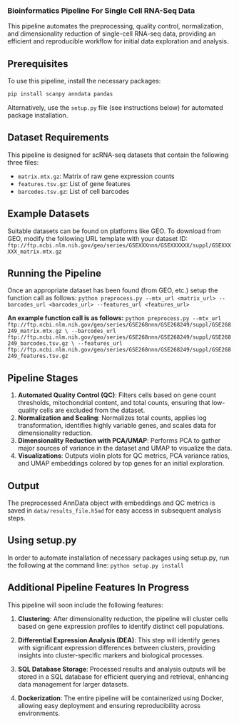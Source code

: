 ### Bioinformatics Pipeline For Single Cell RNA-Seq Data

This pipeline automates the preprocessing, quality control, normalization, and dimensionality reduction of single-cell RNA-seq data, providing an efficient and reproducible workflow for initial data exploration and analysis.

## Prerequisites

To use this pipeline, install the necessary packages:
```bash
pip install scanpy anndata pandas
```
Alternatively, use the `setup.py` file (see instructions below) for automated package installation.

## Dataset Requirements
This pipeline is designed for scRNA-seq datasets that contain the following three files:
* `matrix.mtx.gz`: Matrix of raw gene expression counts
* `features.tsv.gz`: List of gene features
* `barcodes.tsv.gz`: List of cell barcodes

## Example Datasets
Suitable datasets can be found on platforms like GEO. To download from GEO, modify the following URL template with your dataset ID:
`ftp://ftp.ncbi.nlm.nih.gov/geo/series/GSEXXXnnn/GSEXXXXXX/suppl/GSEXXXXXX_matrix.mtx.gz`

## Running the Pipeline
Once an appropriate dataset has been found (from GEO, etc.) setup the function call as follows:
`python preprocess.py --mtx_url <matrix_url> --barcodes_url <barcodes_url> --features_url <features_url>`

**An example function call is as follows:**
`python preprocess.py --mtx_url ftp://ftp.ncbi.nlm.nih.gov/geo/series/GSE268nnn/GSE268249/suppl/GSE268249_matrix.mtx.gz \
--barcodes_url ftp://ftp.ncbi.nlm.nih.gov/geo/series/GSE268nnn/GSE268249/suppl/GSE268249_barcodes.tsv.gz \
--features_url ftp://ftp.ncbi.nlm.nih.gov/geo/series/GSE268nnn/GSE268249/suppl/GSE268249_features.tsv.gz`

## Pipeline Stages
1. **Automated Quality Control (QC)**: Filters cells based on gene count thresholds, mitochondrial content, and total counts, ensuring that low-quality cells are excluded from the dataset.
2. **Normalization and Scaling**:  Normalizes total counts, applies log transformation, identifies highly variable genes, and scales data for dimensionality reduction.
3. **Dimensionality Reduction with PCA/UMAP**: Performs PCA to gather major sources of variance in the dataset and UMAP to visualize the data.
4. **Visualizations**: Outputs violin plots for QC metrics, PCA variance ratios, and UMAP embeddings colored by top genes for an initial exploration.

## Output 
The preprocessed AnnData object with embeddings and QC metrics is saved in `data/results_file.h5ad` for easy access in subsequent analysis steps.

## Using setup.py 
In order to automate installation of necessary packages using setup.py, run the following at the command line: 
`python setup.py install`

## Additional Pipeline Features In Progress
This pipeline will soon include the following features:

1. **Clustering**: After dimensionality reduction, the pipeline will cluster cells based on gene expression profiles to identify distinct cell populations.

2. **Differential Expression Analysis (DEA)**: This step will identify genes with significant expression differences between clusters, providing insights into cluster-specific markers and biological processes.

3. **SQL Database Storage**: Processed results and analysis outputs will be stored in a SQL database for efficient querying and retrieval, enhancing data management for larger datasets.

4. **Dockerization**: The entire pipeline will be containerized using Docker, allowing easy deployment and ensuring reproducibility across environments.